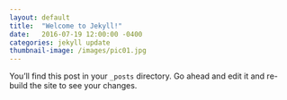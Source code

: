 ```yaml
---
layout: default
title:  "Welcome to Jekyll!"
date:   2016-07-19 12:00:00 -0400
categories: jekyll update
thumbnail-image: /images/pic01.jpg
---
```

You’ll find this post in your `_posts` directory. Go ahead and edit it and re-build the site to see your changes.
